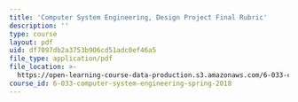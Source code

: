 ```yaml
---
title: 'Computer System Engineering, Design Project Final Rubric'
description: ''
type: course
layout: pdf
uid: df7097db2a3753b906cd51adc0ef46a5
file_type: application/pdf
file_location: >-
  https://open-learning-course-data-production.s3.amazonaws.com/6-033-computer-system-engineering-spring-2018/df7097db2a3753b906cd51adc0ef46a5_MIT6_033S18dpr_rubric.pdf
course_id: 6-033-computer-system-engineering-spring-2018
---
```


